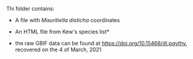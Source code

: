Thi folder contains:

- A file with *Mauritiella disticha* coordinates
- An HTML file from Kew's species list*

- the raw GBIF data can be found at https://doi.org/10.15468/dl.pqvthv, recovered on the 4 of March, 2021

